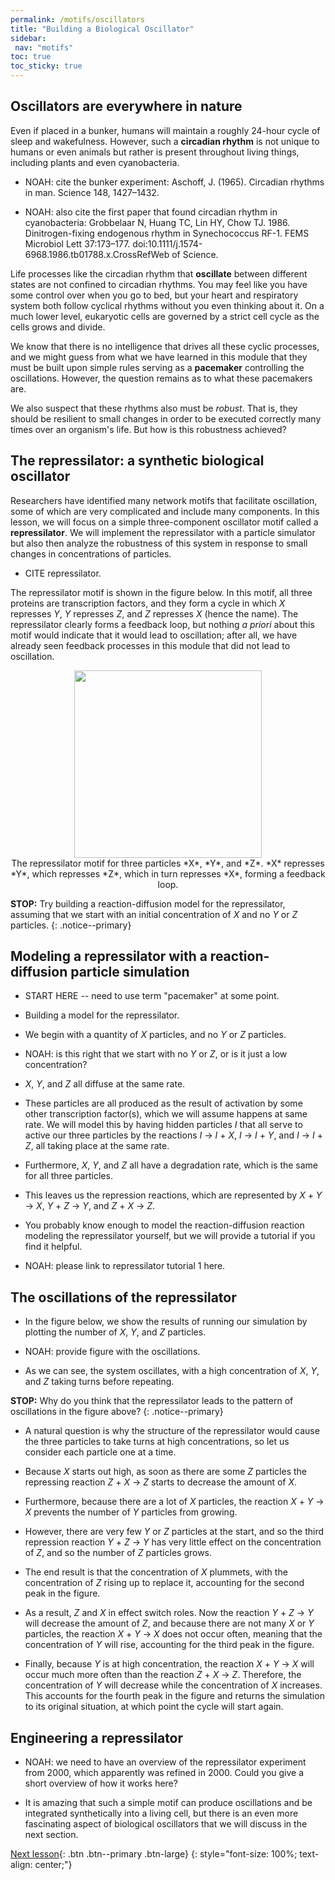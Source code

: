 ```yaml
---
permalink: /motifs/oscillators
title: "Building a Biological Oscillator"
sidebar:
 nav: "motifs"
toc: true
toc_sticky: true
---
```


## Oscillators are everywhere in nature

Even if placed in a bunker, humans will maintain a roughly 24-hour cycle of sleep and wakefulness. However, such a **circadian rhythm** is not unique to humans or even animals but rather is present throughout living things, including plants and even cyanobacteria.

* NOAH: cite the bunker experiment: Aschoff, J. (1965). Circadian rhythms in man. Science 148, 1427–1432.

* NOAH: also cite the first paper that found circadian rhythm in cyanobacteria: Grobbelaar N, Huang TC, Lin HY, Chow TJ. 1986. Dinitrogen-fixing endogenous rhythm in Synechococcus RF-1. FEMS Microbiol Lett 37:173–177. doi:10.1111/j.1574-6968.1986.tb01788.x.CrossRefWeb of Science.

Life processes like the circadian rhythm that **oscillate** between different states are not confined to circadian rhythms. You may feel like you have some control over when you go to bed, but your heart and respiratory system both follow cyclical rhythms without you even thinking about it. On a much lower level, eukaryotic cells are governed by a strict cell cycle as the cells grows and divide.

We know that there is no intelligence that drives all these cyclic processes, and we might guess from what we have learned in this module that they must be built upon simple rules serving as a **pacemaker** controlling the oscillations. However, the question remains as to what these pacemakers are.

We also suspect that these rhythms also must be *robust*. That is, they should be resilient to small changes in order to be executed correctly many times over an organism's life. But how is this robustness achieved?

## The repressilator: a synthetic biological oscillator

Researchers have identified many network motifs that facilitate oscillation, some of which are very complicated and include many components. In this lesson, we will focus on a simple three-component oscillator motif called a **repressilator**. We will implement the repressilator with a particle simulator but also then analyze the robustness of this system in response to small changes in concentrations of particles.

* CITE repressilator.

The repressilator motif is shown in the figure below. In this motif, all three proteins are transcription factors, and they form a cycle in which *X* represses *Y*, *Y* represses *Z*, and *Z* represses *X* (hence the name). The repressilator clearly forms a feedback loop, but nothing *a priori* about this motif would indicate that it would lead to oscillation; after all, we have already seen feedback processes in this module that did not lead to oscillation.

<center>
<img src="../assets/images/repressilator.png" width="300">
<figcaption>The repressilator motif for three particles *X*, *Y*, and *Z*. *X* represses *Y*, which represses *Z*, which in turn represses *X*, forming a feedback loop.</figcaption>
</center>

**STOP:** Try building a reaction-diffusion model for the repressilator, assuming that we start with an initial concentration of *X* and no *Y* or *Z* particles.
{: .notice--primary}

## Modeling a repressilator with a reaction-diffusion particle simulation

* START HERE -- need to use term "pacemaker" at some point.

* Building a model for the repressilator.

* We begin with a quantity of *X* particles, and no *Y* or *Z* particles.

* NOAH: is this right that we start with no *Y* or *Z*, or is it just a low concentration?

* *X*, *Y*, and *Z* all diffuse at the same rate.

* These particles are all produced as the result of activation by some other transcription factor(s), which we will assume happens at same rate. We will model this by having hidden particles *I* that all serve to active our three particles by the reactions *I* → *I* + *X*, *I* → *I* + *Y*, and *I* → *I* + *Z*, all taking place at the same rate.

* Furthermore, *X*, *Y*, and *Z* all have a degradation rate, which is the same for all three particles.

* This leaves us the repression reactions, which are represented by *X* + *Y* → *X*, *Y* + *Z* → *Y*, and *Z* + *X* → *Z*.

* You probably know enough to model the reaction-diffusion reaction modeling the repressilator yourself, but we will provide a tutorial if you find it helpful.

* NOAH: please link to repressilator tutorial 1 here.

## The oscillations of the repressilator

* In the figure below, we show the results of running our simulation by plotting the number of *X*, *Y*, and *Z* particles.

* NOAH: provide figure with the oscillations.

* As we can see, the system oscillates, with a high concentration of *X*, *Y*, and *Z* taking turns before repeating.

**STOP:** Why do you think that the repressilator leads to the pattern of oscillations in the figure above?
{: .notice--primary}

* A natural question is why the structure of the repressilator would cause the three particles to take turns at high concentrations, so let us consider each particle one at a time.

* Because *X* starts out high, as soon as there are some *Z* particles the repressing reaction *Z* + *X* → *Z* starts to decrease the amount of *X*.

* Furthermore, because there are a lot of *X* particles, the reaction *X* + *Y* → *X* prevents the number of *Y* particles from growing.

* However, there are very few *Y* or *Z* particles at the start, and so the third repression reaction *Y* + *Z* → *Y* has very little effect on the concentration of *Z*, and so the number of *Z* particles grows.

* The end result is that the concentration of *X* plummets, with the concentration of *Z* rising up to replace it, accounting for the second peak in the figure.

* As a result, *Z* and *X* in effect switch roles.  Now the reaction *Y* + *Z* → *Y* will decrease the amount of *Z*, and because there are not many *X* or *Y* particles, the reaction *X* + *Y* → *X* does not occur often, meaning that the concentration of *Y* will rise, accounting for the third peak in the figure.

* Finally, because *Y* is at high concentration, the reaction *X* + *Y* → *X* will occur much more often than the reaction *Z* + *X* → *Z*. Therefore, the concentration of *Y* will decrease while the concentration of *X* increases.  This accounts for the fourth peak in the figure and returns the simulation to its original situation, at which point the cycle will start again.

## Engineering a repressilator

* NOAH: we need to have an overview of the repressilator experiment from 2000, which apparently was refined in 2000.  Could you give a short overview of how it works here?

* It is amazing that such a simple motif can produce oscillations and be integrated synthetically into a living cell, but there is an even more fascinating aspect of biological oscillators that we will discuss in the next section.

[Next lesson](robust){: .btn .btn--primary .btn-large}
{: style="font-size: 100%; text-align: center;"}
